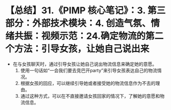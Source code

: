 # 【总结】31.《PIMP 核心笔记》：3. 第三部分：外部技术模块：4. 创造气氛、情绪共振：视频示范：24.确定物流的第二个方法：引导女孩，让她自己说出来

-   在与女孩聊天时，通过引导女孩让她自己说出物流信息来确定她的意愿。
    1.  使用一句话如“一会我们要去竞巴开party”来引导女孩表达自己的物流情况。
    2.  根据女孩的回应，可以继续引导她或者接受她的物流信息作为不去的理由。
    3.  通过这种方式，可以在不直接邀请女孩回家的情况下，了解她的意愿和物流信息。